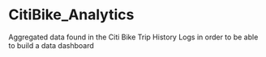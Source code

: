 # CitiBike_Analytics
Aggregated data found in the Citi Bike Trip History Logs in order to be able to build a data dashboard
